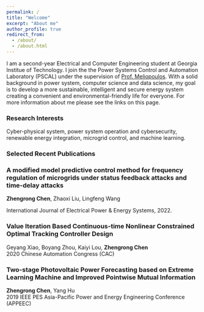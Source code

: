 ```yaml
---
permalink: /
title: "Welcome"
excerpt: "About me"
author_profile: true
redirect_from: 
  - /about/
  - /about.html
---
```


I am a second-year Electrical and Computer Engineering student at Georgia Institue of Technology. I join the the Power Systems Control and Automation Laboratory (PSCAL) under the supervision of <a href="https://pscal.ece.gatech.edu/prof-a-p-meliopoulos/">Prof. Meliopoulos</a>. With a solid background in power system, computer science and data science, my goal is to develop a more sustainable, intelligent and secure energy system creating a convenient and environmental-friendly life for everyone. For more information about me please see the links on this page.

### Research Interests

Cyber-physical system, power system operation and cybersecurity, renewable energy integration, microgrid control, and machine learning.

### Selected Recent Publications

### A modified model predictive control method for frequency regulation of microgrids under status feedback attacks and time-delay attacks
<b>Zhengrong Chen</b>, Zhaoxi Liu, Lingfeng Wang 

International Journal of Electrical Power & Energy Systems, 2022.

### Value Iteration Based Continuous-time Nonlinear Constrained Optimal Tracking Controller Design
Geyang Xiao, Boyang Zhou, Kaiyi Lou, <b>Zhengrong Chen</b>  
2020 Chinese Automation Congress (CAC)

### Two-stage Photovoltaic Power Forecasting based on Extreme Learning Machine and Improved Pointwise Mutual Information
<b>Zhengrong Chen</b>, Yang Hu  
2019 IEEE PES Asia-Pacific Power and Energy Engineering Conference (APPEEC)


<script type="text/javascript" id="clustrmaps" src="//clustrmaps.com/map_v2.js?d=0lmixecXXxQGzYoILNwOria4RxrFNCTDGRRsZl3ZXio&cl=ffffff&w=a"></script>

